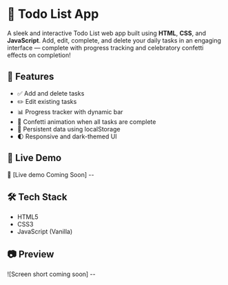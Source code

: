 # 🎯 Todo List App

A sleek and interactive Todo List web app built using **HTML**, **CSS**, and **JavaScript**. Add, edit, complete, and delete your daily tasks in an engaging interface — complete with progress tracking and celebratory confetti effects on completion!

## 🌟 Features

- ✅ Add and delete tasks
- ✏️ Edit existing tasks
- 📊 Progress tracker with dynamic bar
- 🎉 Confetti animation when all tasks are complete
- 💾 Persistent data using localStorage
- 🌓 Responsive and dark-themed UI

## 🚀 Live Demo

🔗 [Live demo Coming Soon] --


## 🛠️ Tech Stack

- HTML5
- CSS3
- JavaScript (Vanilla)

## 📷 Preview

![Screen short coming soon] --
